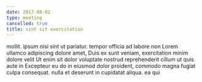 ```yaml
---
date: 2017-08-02
type: meeting
cancelled: true
title: sint sit exercitation
---
```

mollit. ipsum nisi sint ut pariatur. tempor officia ad labore non Lorem ullamco adipiscing dolore amet, Duis ex sunt veniam, exercitation minim dolore velit Ut enim sit dolor voluptate nostrud reprehenderit cillum ut quis aute in Excepteur eu do in eiusmod dolor proident, commodo magna fugiat culpa consequat. nulla et deserunt in cupidatat aliqua. ea qui
